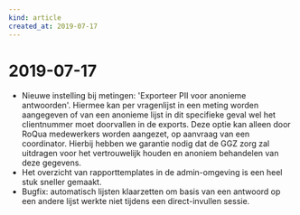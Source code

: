 ```yaml
---
kind: article
created_at: 2019-07-17
---
```


# 2019-07-17

* Nieuwe instelling bij metingen: 'Exporteer PII voor anonieme antwoorden'. Hiermee kan per vragenlijst in een meting worden aangegeven of van een anonieme lijst in dit specifieke geval wel het clientnummer moet doorvallen in de exports. Deze optie kan alleen door RoQua medewerkers worden aangezet, op aanvraag van een coordinator. Hierbij hebben we garantie nodig dat de GGZ zorg zal uitdragen voor het vertrouwelijk houden en anoniem behandelen van deze gegevens.
* Het overzicht van rapporttemplates in de admin-omgeving is een heel stuk sneller gemaakt.
* Bugfix: automatisch lijsten klaarzetten om basis van een antwoord op een andere lijst werkte niet tijdens een direct-invullen sessie.
